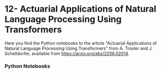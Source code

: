 # 12- Actuarial Applications of Natural Language Processing Using Transformers

Here you find the Python notebooks to the article "Actuarial Applications of Natural Language Processing Using Transformers" from A. Troxler and J. Schelldorfer, available from https://arxiv.org/abs/2206.02014.


### Python Notebooks

